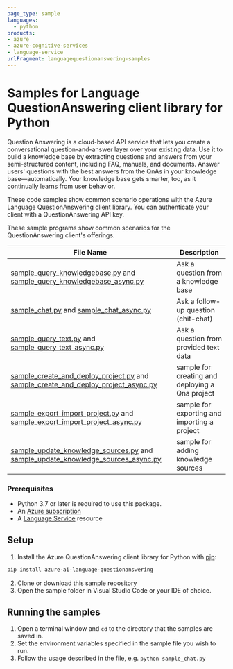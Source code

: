 ```yaml
---
page_type: sample
languages:
  - python
products:
- azure
- azure-cognitive-services
- language-service
urlFragment: languagequestionanswering-samples
---
```


# Samples for Language QuestionAnswering client library for Python

Question Answering is a cloud-based API service that lets you create a conversational question-and-answer layer over your existing data. Use it to build a knowledge base by extracting questions and answers from your semi-structured content, including FAQ, manuals, and documents. Answer users' questions with the best answers from the QnAs in your knowledge base—automatically. Your knowledge base gets smarter, too, as it continually learns from user behavior.

These code samples show common scenario operations with the Azure Language QuestionAnswering client library.
You can authenticate your client with a QuestionAnswering API key.

These sample programs show common scenarios for the QuestionAnswering client's offerings.

|**File Name**|**Description**|
|-------------|---------------|
|[sample_query_knowledgebase.py][query_knowledgebase] and [sample_query_knowledgebase_async.py][query_knowledgebase_async]|Ask a question from a knowledge base|
|[sample_chat.py][chat] and [sample_chat_async.py][chat_async]|Ask a follow-up question (chit-chat)|
|[sample_query_text.py][query_text] and [sample_query_text_async.py][query_text_async]|Ask a question from provided text data|
|[sample_create_and_deploy_project.py][create_and_deploy] and [sample_create_and_deploy_project_async.py][create_and_deploy_async]|sample for creating and deploying a Qna project|
|[sample_export_import_project.py][export_import] and [sample_export_import_project_async.py][export_import_async]|sample for exporting and importing a project|
|[sample_update_knowledge_sources.py][add_knowledge_sources] and [sample_update_knowledge_sources_async.py][add_knowledge_sources_async]|sample for adding knowledge sources|



### Prerequisites

* Python 3.7 or later is required to use this package.
* An [Azure subscription][azure_subscription]
* A [Language Service][language_service] resource


## Setup

1. Install the Azure QuestionAnswering client library for Python with [pip][pip]:
```bash
pip install azure-ai-language-questionanswering
```
2. Clone or download this sample repository
3. Open the sample folder in Visual Studio Code or your IDE of choice.

## Running the samples

1. Open a terminal window and `cd` to the directory that the samples are saved in.
2. Set the environment variables specified in the sample file you wish to run.
3. Follow the usage described in the file, e.g. `python sample_chat.py`


[query_knowledgebase]: https://github.com/Azure/azure-sdk-for-python/tree/main/sdk/cognitivelanguage/azure-ai-language-questionanswering/samples/sample_query_knowledgebase.py
[query_knowledgebase_async]: https://github.com/Azure/azure-sdk-for-python/tree/main/sdk/cognitivelanguage/azure-ai-language-questionanswering/samples/async_samples/sample_query_knowledgebase_async.py
[chat]: https://github.com/Azure/azure-sdk-for-python/tree/main/sdk/cognitivelanguage/azure-ai-language-questionanswering/samples/sample_chat.py
[chat_async]: https://github.com/Azure/azure-sdk-for-python/tree/main/sdk/cognitivelanguage/azure-ai-language-questionanswering/samples/async_samples/sample_chat_async.py
[query_text]: https://github.com/Azure/azure-sdk-for-python/tree/main/sdk/cognitivelanguage/azure-ai-language-questionanswering/samples/sample_query_text.py
[query_text_async]: https://github.com/Azure/azure-sdk-for-python/tree/main/sdk/cognitivelanguage/azure-ai-language-questionanswering/samples/async_samples/sample_query_text_async.py

[create_and_deploy]: https://github.com/Azure/azure-sdk-for-python/tree/main/sdk/cognitivelanguage/azure-ai-language-questionanswering/samples/authoring/sample_create_and_deploy_project.py
[create_and_deploy_async]: https://github.com/Azure/azure-sdk-for-python/tree/main/sdk/cognitivelanguage/azure-ai-language-questionanswering/samples/authoring/async_samples/sample_create_and_deploy_project_async.py
[export_import]: https://github.com/Azure/azure-sdk-for-python/tree/main/sdk/cognitivelanguage/azure-ai-language-questionanswering/samples/authoring/sample_export_import_project.py
[export_import_async]: https://github.com/Azure/azure-sdk-for-python/tree/main/sdk/cognitivelanguage/azure-ai-language-questionanswering/samples/authoring/async_samples/sample_export_import_project_async.py
[add_knowledge_sources]: https://github.com/Azure/azure-sdk-for-python/tree/main/sdk/cognitivelanguage/azure-ai-language-questionanswering/samples/authoring/sample_update_knowledge_sources.py
[add_knowledge_sources_async]: https://github.com/Azure/azure-sdk-for-python/tree/main/sdk/cognitivelanguage/azure-ai-language-questionanswering/samples/authoring/async_samples/sample_update_knowledge_sources_async.py

[language_service]: https://ms.portal.azure.com/#create/Microsoft.CognitiveServicesTextAnalytics
[pip]: https://pypi.org/project/pip/
[azure_subscription]: https://azure.microsoft.com/free/
